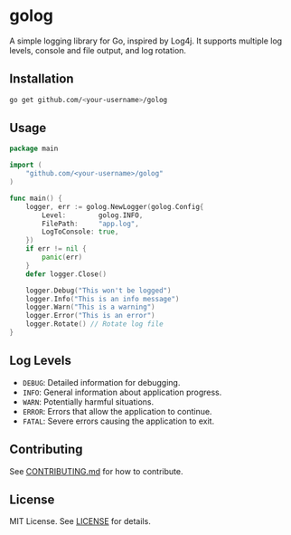# golog

A simple logging library for Go, inspired by Log4j. It supports multiple log levels, console and file output, and log rotation.

## Installation

```bash
go get github.com/<your-username>/golog
```

## Usage

```go
package main

import (
	"github.com/<your-username>/golog"
)

func main() {
	logger, err := golog.NewLogger(golog.Config{
		Level:        golog.INFO,
		FilePath:     "app.log",
		LogToConsole: true,
	})
	if err != nil {
		panic(err)
	}
	defer logger.Close()

	logger.Debug("This won't be logged")
	logger.Info("This is an info message")
	logger.Warn("This is a warning")
	logger.Error("This is an error")
	logger.Rotate() // Rotate log file
}
```

## Log Levels

- `DEBUG`: Detailed information for debugging.
- `INFO`: General information about application progress.
- `WARN`: Potentially harmful situations.
- `ERROR`: Errors that allow the application to continue.
- `FATAL`: Severe errors causing the application to exit.

## Contributing

See [CONTRIBUTING.md](CONTRIBUTING.md) for how to contribute.

## License

MIT License. See [LICENSE](LICENSE) for details.
